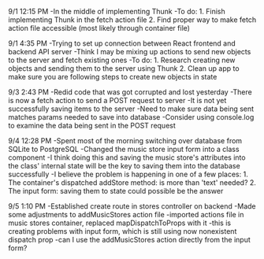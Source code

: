 9/1 12:15 PM
  -In the middle of implementing Thunk
  -To do:
    1. Finish implementing Thunk in the fetch action file
    2. Find proper way to make fetch action file accessible (most likely through container file)

9/1 4:35 PM
  -Trying to set up connection between React frontend and backend API server
  -Think I may be mixing up actions to send new objects to the server and fetch existing ones
  -To do:
    1. Research creating new objects and sending them to the server using Thunk
    2. Clean up app to make sure you are following steps to create new objects in state

9/3 2:43 PM
  -Redid code that was got corrupted and lost yesterday
  -There is now a fetch action to send a POST request to server
  -It is not yet successfully saving items to the server
  -Need to make sure data being sent matches params needed to save into database
  -Consider using console.log to examine the data being sent in the POST request

9/4 12:28 PM
  -Spent most of the morning switching over database from SQLite to PostgreSQL
  -Changed the music store input form into a class component
  -I think doing this and saving the music store's attributes into the class' internal state will be the key to saving them into the database successfully
  -I believe the problem is happening in one of a few places:
    1. The container's dispatched addStore method: is more than 'text' needed?
    2. The input form: saving them to state could possible be the answer

9/5 1:10 PM
  -Established create route in stores controller on backend
  -Made some adjustments to addMusicStores action file
  -imported actions file in music stores container, replaced mapDispatchToProps with it
  -this is creating problems with input form, which is still using now nonexistent dispatch prop
  -can I use the addMusicStores action directly from the input form?